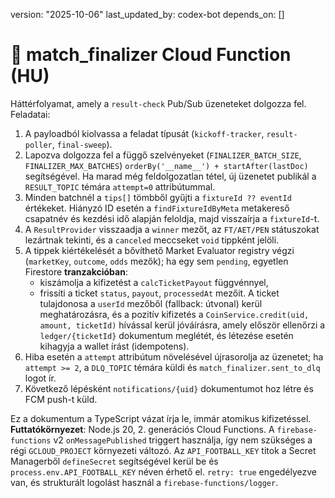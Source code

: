 version: "2025-10-06"
last_updated_by: codex-bot
depends_on: []

# 🧮 match_finalizer Cloud Function (HU)

Háttérfolyamat, amely a `result-check` Pub/Sub üzeneteket dolgozza fel. Feladatai:

1. A payloadból kiolvassa a feladat típusát (`kickoff-tracker`, `result-poller`, `final-sweep`).
2. Lapozva dolgozza fel a függő szelvényeket (`FINALIZER_BATCH_SIZE`, `FINALIZER_MAX_BATCHES`) `orderBy('__name__') + startAfter(lastDoc)` segítségével. Ha marad még feldolgozatlan tétel, új üzenetet publikál a `RESULT_TOPIC` témára `attempt=0` attribútummal.
3. Minden batchnél a `tips[]` tömbből gyűjti a `fixtureId ?? eventId` értékeket. Hiányzó ID esetén a `findFixtureIdByMeta` metakereső csapatnév és kezdési idő alapján feloldja, majd visszaírja a `fixtureId`-t.
4. A `ResultProvider` visszaadja a `winner` mezőt, az `FT/AET/PEN` státuszokat lezártnak tekinti, és a `canceled` meccseket `void` tippként jelöli.
5. A tippek kiértékelését a bővíthető Market Evaluator registry végzi (`marketKey`, `outcome`, `odds` mezők); ha egy sem `pending`, egyetlen Firestore **tranzakcióban**:
   - kiszámolja a kifizetést a `calcTicketPayout` függvénnyel,
   - frissíti a ticket `status`, `payout`, `processedAt` mezőit.
   A ticket tulajdonosa a `userId` mezőből (fallback: útvonal) kerül meghatározásra, és a pozitív kifizetés a `CoinService.credit(uid, amount, ticketId)` hívással kerül jóváírásra, amely először ellenőrzi a `ledger/{ticketId}` dokumentum meglétét, és létezése esetén kihagyja a wallet írást (idempotens).
6. Hiba esetén a `attempt` attribútum növelésével újrasorolja az üzenetet; ha `attempt >= 2`, a `DLQ_TOPIC` témára küldi és `match_finalizer.sent_to_dlq` logot ír.
7. Következő lépésként `notifications/{uid}` dokumentumot hoz létre és FCM push-t küld.

Ez a dokumentum a TypeScript vázat írja le, immár atomikus kifizetéssel.
**Futtatókörnyezet**: Node.js 20, 2. generációs Cloud Functions.
A `firebase-functions` v2 `onMessagePublished` triggert használja, így nem szükséges a régi `GCLOUD_PROJECT` környezeti változó.
Az `API_FOOTBALL_KEY` titok a Secret Managerből `defineSecret` segítségével kerül be és `process.env.API_FOOTBALL_KEY` néven érhető el.
`retry: true` engedélyezve van, és strukturált logolást használ a `firebase-functions/logger`.
